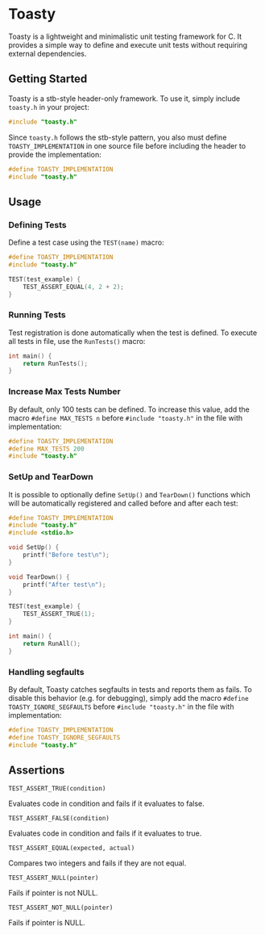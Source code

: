 # Toasty

Toasty is a lightweight and minimalistic unit testing framework for C. It provides a simple way to define and execute unit tests without requiring external dependencies.

## Getting Started

Toasty is a stb-style header-only framework. To use it, simply include `toasty.h` in your project:
```C
#include "toasty.h"
```
Since `toasty.h` follows the stb-style pattern, you also must define `TOASTY_IMPLEMENTATION` in one source file before including the header to provide the implementation:
```C
#define TOASTY_IMPLEMENTATION
#include "toasty.h"
```

## Usage

### Defining Tests

Define a test case using the `TEST(name)` macro:
```C
#define TOASTY_IMPLEMENTATION
#include "toasty.h"

TEST(test_example) {
    TEST_ASSERT_EQUAL(4, 2 + 2);
}
```

### Running Tests

Test registration is done automatically when the test is defined. To execute all tests in file, use the `RunTests()` macro:
```C
int main() {
    return RunTests();
}
```

### Increase Max Tests Number

By default, only 100 tests can be defined. To increase this value, add the macro `#define MAX_TESTS n` before `#include "toasty.h"` in the file with implementation:
```C
#define TOASTY_IMPLEMENTATION
#define MAX_TESTS 200
#include "toasty.h"
```

### SetUp and TearDown

It is possible to optionally define `SetUp()` and `TearDown()` functions which will be automatically registered and called before and after each test:
```C
#define TOASTY_IMPLEMENTATION
#include "toasty.h"
#include <stdio.h>

void SetUp() {
    printf("Before test\n");
}

void TearDown() {
    printf("After test\n");
}

TEST(test_example) {
    TEST_ASSERT_TRUE(1);
}

int main() {
    return RunAll();
}
```

### Handling segfaults

By default, Toasty catches segfaults in tests and reports them as fails. To disable this behavior (e.g. for debugging), simply add the macro `#define TOASTY_IGNORE_SEGFAULTS` before `#include "toasty.h"` in the file with implementation:
```C
#define TOASTY_IMPLEMENTATION
#define TOASTY_IGNORE_SEGFAULTS
#include "toasty.h"
```

## Assertions

```
TEST_ASSERT_TRUE(condition)
```
Evaluates code in condition and fails if it evaluates to false.

```
TEST_ASSERT_FALSE(condition)
```
Evaluates code in condition and fails if it evaluates to true.

```
TEST_ASSERT_EQUAL(expected, actual)
```
Compares two integers and fails if they are not equal.

```
TEST_ASSERT_NULL(pointer)
```
Fails if pointer is not NULL.

```
TEST_ASSERT_NOT_NULL(pointer)
```
Fails if pointer is NULL.
